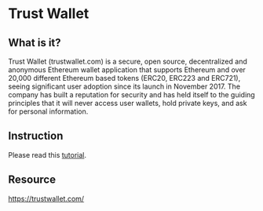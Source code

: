 # Trust Wallet

## What is it?
Trust Wallet (trustwallet.com) is a secure, open source, decentralized and anonymous Ethereum wallet application that supports Ethereum and over 20,000 different Ethereum based tokens (ERC20, ERC223 and ERC721), seeing significant user adoption since its launch in November 2017. The company has built a reputation for security and has held itself to the guiding principles that it will never access user wallets, hold private keys, and ask for personal information.

## Instruction
Please read this [tutorial](tutorial/how-to-create-a-wallet-on-trustwallet.md).

## Resource

<https://trustwallet.com/>